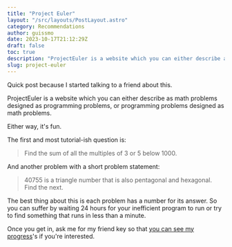 ```yaml
---
title: "Project Euler"
layout: "/src/layouts/PostLayout.astro"
category: Recommendations
author: guissmo
date: 2023-10-17T21:12:29Z
draft: false
toc: true
description: "ProjectEuler is a website which you can either describe as math problems designed as programming problems, or programming problems designed as math problems."
slug: project-euler
---
```


Quick post because I started talking to a friend about this.

ProjectEuler is a website which you can either describe as math problems designed as programming problems, or programming problems designed as math problems.

Either way, it's fun.

The first and most tutorial-ish question is:

> Find the sum of all the multiples of $3$ or $5$ below $1000$.

And another problem with a short problem statement:

> $40755$ is a triangle number that is also pentagonal and hexagonal.
> Find the next.

The best thing about this is each problem has a number for its answer. So you can suffer by waiting 24 hours for your inefficient program to run or try to find something that runs in less than a minute.

Once you get in, ask me for my friend key so that [you can see my progress](https://projecteuler.net/progress=guissmo)'s if you're interested.
